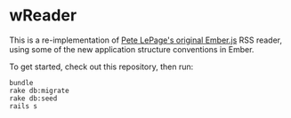# wReader

This is a re-implementation of [Pete LePage's original Ember.js](http://petelepage.com/webapp-codelab/) RSS reader,
using some of the new application structure conventions in Ember.

To get started, check out this repository, then run:

```
bundle
rake db:migrate
rake db:seed
rails s
```
